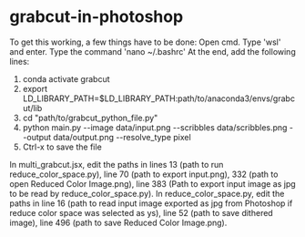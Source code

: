 # grabcut-in-photoshop

To get this working, a few things have to be done:
Open cmd.
Type 'wsl' and enter.
Type the command 'nano ~/.bashrc'
At the end, add the following lines:
  1. conda activate grabcut
  2. export LD_LIBRARY_PATH=$LD_LIBRARY_PATH:path/to/anaconda3/envs/grabcut/lib
  3. cd "path/to/grabcut_python_file.py"
  4. python main.py --image data/input.png --scribbles data/scribbles.png --output data/output.png --resolve_type pixel
  5. Ctrl-x to save the file

In multi_grabcut.jsx, edit the paths in lines 13 (path to run reduce_color_space.py), line 70 (path to export input.png), 332 (path to open Reduced Color Image.png), line 383 (Path to export input image as jpg to be read by reduce_color_space.py).
In reduce_color_space.py, edit the paths in line 16 (path to read input image exported as jpg from Photoshop if reduce color space was selected as ys), line 52 (path to save dithered image), line 496 (path to save Reduced Color Image.png).
